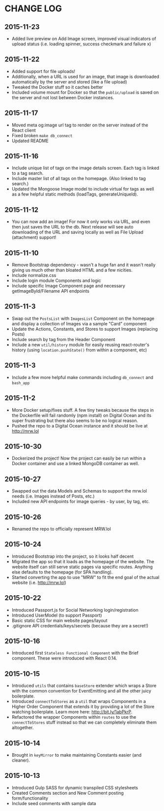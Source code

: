 # CHANGE LOG

## 2015-11-23
- Added live preview on Add Image screen, improved visual indicators of upload status (i.e. loading spinner, success checkmark and failure x)

## 2015-11-22
- Added support for file uploads!
- Additionally, when a URL is used for an image, that image is downloaded automatically by the server and stored (like a file upload)
- Tweaked the Docker stuff so it caches better
- Included volume mount for Docker so that the `public/upload` is saved on the server and not lost between Docker instances.

## 2015-11-17
- Moved meta og:image url tag to render on the server instead of the React client
- Fixed broken `make db_connect`
- Updated README

## 2015-11-16
- Include unique list of tags on the image details screen.  Each tag is linked to a tag search.
- Include master list of all tags on the homepage. (Also linked to tag search.)
- Updated the Mongoose Image model to include virtual for tags as well as a few helpful static methods (loadTags, generateUniqueId).

## 2015-11-12
- You can now add an image!  For now it only works via URL, and even then just saves the URL to the db.  Next release will see auto downloading of the URL and saving locally as well as File Upload (attachment) support!

## 2015-11-10
- Remove Bootstrap dependency - wasn't a huge fan and it wasn't really giving us much other than bloated HTML and a few nicities.
- Include normalize.css
- Include login module Components and logic
- Include specific Image Component page and necessary getImageById/Filename API endpoints

## 2015-11-3
- Swap out the `PostsList` with `ImagesList` Component on the homepage and display a collection of Images via a sample "Card" component
- Update the Actions, Constants, and Stores to support Images (replacing Posts)
- Include search by tag from the Header Component
- Include a new `util/history` module for easily reusing react-router's history (using `location.pushState()` from within a component, etc)

## 2015-11-3
- Include a few more helpful make commands including `db_connect` and `bash_app`

## 2015-11-2
- More Docker setup/fixes stuff. A few tiny tweaks because the steps in the Dockerfile will fail randomly (npm install) on Digital Ocean and its super frustrating but there also seems to be no logical reason.
- Pushed the repo to a Digital Ocean instance and it should be live at http://mrw.lol

## 2015-10-30
- Dockerized the project!  Now the project can easily be run within a Docker container and use a linked MongoDB container as well.

## 2015-10-27
- Swapped out the data Models and Schemas to support the mrw.lol needs (i.e. Images instead of Posts, etc.)
- Included new API endpoints for image queries - by user, by tag, etc.

## 2015-10-26
- Renamed the repo to officially represent MRW.lol

## 2015-10-24
- Introduced Bootstrap into the project, so it looks half decent
- Migrated the app so that it loads as the homepage of the website.  The website itself can still serve static pages via specific routes.  Anything else defaults to the homepage (for SPA handling).
- Started converting the app to use "MRW" to fit the end goal of the actual website (i.e. http://mrw.lol)

## 2015-10-22
- Introduced Passport.js for Social Networking login/registration
- Introduced UserModel (to support Passport)
- Basic static CSS for main website pages/layout
- .gitignore API credentials/keys/secrets (because they are a secret!)

## 2015-10-16
- Introduced first `Stateless Functional Component` with the Brief component.  These were introduced with React 0.14.

## 2015-10-15
- Introduced `utils` that contains `baseStore` extender which wraps a Store with the common convention for EventEmitting and all the other juicy boilerplate.
- Introduced `connectToStores` as a `util` that wraps Components in a Higher Order Component that extends it by providing a lot of the Store watching boilerplate.  Learn more here: http://bit.ly/1abPkrP.
- Refactored the wrapper Components within `routes` to use the `connectToStores` stuff instead so that we can completely eliminate them altogether.

## 2015-10-14
- Brought in `keyMirror` to make maintaining Constants easier (and cleaner).

## 2015-10-13
- Introduced Gulp SASS for dynamic transpiled CSS stylesheets
- Created Comments section and New Comment posting form/functionality
- Include seed comments with sample data
